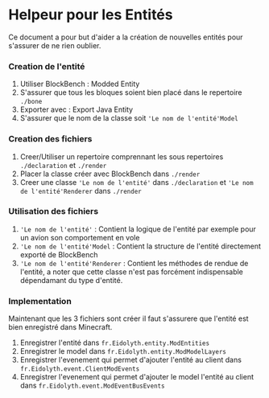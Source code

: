 # Helpeur pour les Entités

Ce document a pour but d'aider a la création de nouvelles entités pour s'assurer de ne rien oublier.

### Creation de l'entité 
1. Utiliser BlockBench : Modded Entity
2. S'assurer que tous les bloques soient bien placé dans le repertoire `./bone`
3. Exporter avec : Export Java Entity
4. S'assurer que le nom de la classe soit `'Le nom de l'entité'Model`

### Creation des fichiers
1. Creer/Utiliser un repertoire comprennant les sous repertoires `./declaration` et `./render`
2. Placer la classe créer avec BlockBench dans `./render`
3. Creer une classe  `'Le nom de l'entité'` dans `./declaration` et `'Le nom de l'entité'Renderer` dans `./render`

### Utilisation des fichiers
1. `'Le nom de l'entité'` : Contient la logique de l'entité par exemple pour un avion son comportement en vole
2. `'Le nom de l'entité'Model` : Contient la structure de l'entité directement exporté de BlockBench
3. `'Le nom de l'entité'Renderer` : Contient les méthodes de rendue de l'entité, a noter que cette classe n'est pas forcément indispensable dépendamant du type d'entité.

### Implementation 
Maintenant que les 3 fichiers sont créer il faut s'assurere que l'entité est bien enregistré dans Minecraft.

1. Enregistrer l'entité dans `fr.Eidolyth.entity.ModEntities`
2. Enregistrer le model dans `fr.Eidolyth.entity.ModModelLayers`
3. Enregistrer l'evenement qui permet d'ajouter l'entité au client dans `fr.Eidolyth.event.ClientModEvents`
4. Enregistrer l'evenement qui permet d'ajouter le model l'entité au client dans `fr.Eidolyth.event.ModEventBusEvents`